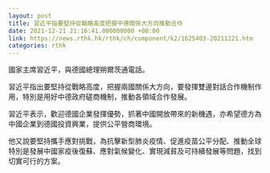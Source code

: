 ```yaml
---
layout: post
title: 習近平指要堅持從戰略高度把握中德關係大方向推動合作
date: 2021-12-21 21:16:41.000000000 +08:00
link: https://news.rthk.hk/rthk/ch/component/k2/1625403-20211221.htm
categories: rthk
---
```


國家主席習近平，與德國總理朔爾茨通電話。

習近平指出要堅持從戰略高度，把握兩國關係大方向，要發揮雙邊對話合作機制作用，特別是用好中德政府磋商機制，推動各領域合作發展。

習近平表示，歡迎德國企業發揮優勢，抓著中國開放帶來的新機遇，亦希望德方為中國企業到德國投資興業，提供公平營商環境。

他又說要堅持攜手應對挑戰，為抗擊新型肺炎疫情、促進疫苗公平分配、推動全球特別是發展中國家疫後復蘇、應對氣候變化、實現減貧及可持續發展等問題，找到切實可行的方案。
